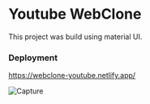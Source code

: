 # Youtube WebClone

This project was build using material UI.


### Deployment

https://webclone-youtube.netlify.app/


![Capture](https://user-images.githubusercontent.com/72511459/228820548-a3c1ec72-ce03-45b6-b0cd-4c88ed29fc67.PNG)
